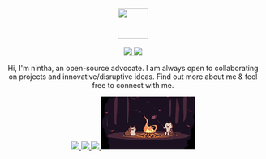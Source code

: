 <div align="center">
  <a href="https://github.com/nintha">
    <img width="60" height="60" src="https://avatars3.githubusercontent.com/u/22030293?s=460&u=6aed8d3229553ec6e00d1f8a684df0cd4d4a9abd&v=4" />
  </a>
  <br>
  <p>
  	<a href="https://github.com/nintha">
  	  <img src="https://img.shields.io/github/followers/nintha.svg?lable=GitHub&style=social">
  	</a>
  	<a href="https://github.com/nintha">
  	  <img src="https://visitor-badge.laobi.icu/badge?page_id=nintha.nintha">
  	</a>
  </p>
  <p>Hi, I'm nintha, an open-source advocate. I am always open to collaborating on projects and innovative/disruptive ideas. Find out more about me & feel free to connect with me.</p>
  <p>
    <a href="https://github.com/nintha">
      <img src="https://github-readme-stats.vercel.app/api?username=nintha&show_icons=true&hide_border=true"/>
      <img src="https://github-readme-stats.vercel.app/api/top-langs/?username=nintha&hide_border=true&layout=compact&langs_count=6&exclude_repo=nintha.github.io"/>
      <img src="https://github-profile-trophy.vercel.app/?username=nintha"/>
      <img src="https://github.com/nintha/nintha/blob/main/cat_and_fire.gif"/>
    </a>
</div>
